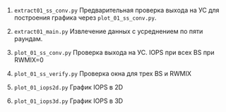 1. `extract01_ss_conv.py` Предварительная проверка выхода на УС для построения графика через `plot_01_ss_conv.py`.
2. `extract01_main.py` Извлечение данных с усреднением по пяти раундам.

1. `plot_01_ss_conv.py` Проверка выхода на УС. IOPS при всех BS при RWMIX=0
2. `plot_01_ss_verify.py` Проверка окна для трех BS и RWMIX
3. `plot_01_iops2d.py` График IOPS в 2D
4. `plot_01_iops3d.py` График IOPS в 3D

